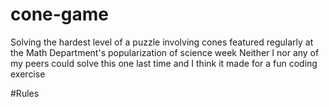 # cone-game
Solving the hardest level of a puzzle involving cones featured regularly at the Math Department's popularization of science week
Neither I nor any of my peers could solve this one last time and I think it made for a fun coding exercise

#Rules

